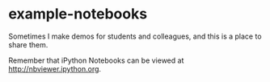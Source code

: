 example-notebooks
=================
Sometimes I make demos for students and colleagues, and this is a place to share them.

Remember that iPython Notebooks can be viewed at http://nbviewer.ipython.org.
